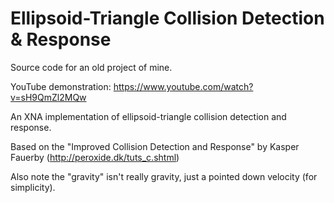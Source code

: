 # Ellipsoid-Triangle Collision Detection & Response

Source code for an old project of mine.

YouTube demonstration: https://www.youtube.com/watch?v=sH9QmZl2MQw

An XNA implementation of ellipsoid-triangle collision detection and response.

Based on the "Improved Collision Detection and Response" by Kasper Fauerby (http://peroxide.dk/tuts_c.shtml)

Also note the "gravity" isn't really gravity, just a pointed down velocity (for simplicity).
